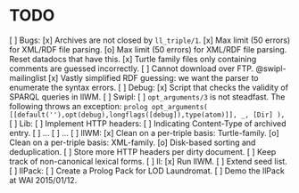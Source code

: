 TODO
====

  [ ] Bugs:
    [x] Archives are not closed by `ll_triple/1`.
    [x] Max limit (50 errors) for XML/RDF file parsing.
    [o] Max limit (50 errors) for XML/RDF file parsing. Reset datadocs that have this.
    [x] Turtle family files only containing comments are guessed incorrectly.
    [ ] Cannot download over FTP. @swipl-mailinglist
    [x] Vastly simplified RDF guessing: we want the parser to enumerate the syntax errors.
  [ ] Debug:
    [x] Script that checks the validity of SPARQL queries in llWM.
  [ ] Swipl:
    [ ] `opt_arguments/3` is not steadfast.
        The following throws an exception:
        ```prolog
        opt_arguments(
          [[default(''),opt(debug),longflags([debug]),type(atom)]],
          _,
          [Dir]
        ),
       ```
  [ ] Lib:
    [ ] Implement HTTP headers:
      [ ] Indicating Content-Type of archived entry.
      [ ] ...
      [ ] ...
  [ ] llWM:
    [x] Clean on a per-triple basis: Turtle-family.
    [o] Clean on a per-triple basis: XML-family.
    [o] Disk-based sorting and deduplication.
    [ ] Store more HTTP headers per dirty document.
    [ ] Keep track of non-canonical lexical forms.
  [ ] ll:
    [x] Run llWM.
    [ ] Extend seed list.
  [ ] llPack:
    [ ] Create a Prolog Pack for LOD Laundromat.
    [ ] Demo the llPack at WAI 2015/01/12.
